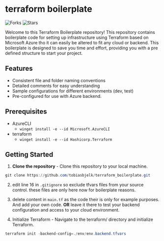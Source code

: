 # terraform boilerplate

![Forks](https://img.shields.io/github/forks/tobiasbjelk/terraform_boilerplate)
![Stars](https://img.shields.io/github/stars/tobiasbjelk/terraform_boilerplate)

Welcome to this Terraform Boilerplate repository! This repository contains boilerplate code for setting up infrastructure using Terraform based on Microsoft Azure tho it can easily be altered to fit any cloud or backend. This boilerplate is designed to save you time and effort, providing you with a pre defined structure to start your project.

## Features

- Consistent file and folder naming conventions
- Detailed comments for easy understanding
- Sample configurations for different environments (dev, test)
- Pre-configured for use with Azure backend.

## Prerequisites

- AzureCLI
  - `winget install -e --id Microsoft.AzureCLI`
- terraform
  - `winget install -e --id Hashicorp.Terraform`


## Getting Started

1. **Clone the repository** - Clone this repository to your local machine.

```powershell
git clone https://github.com/tobiasbjelk/terraform_boilerplate.git
```

2. edit line 16 in `.gitignore` so exclude tfvars files from your source control. these files are only here now for boilerplate reasons.

3. delete content in `main.tf` as the code their is only for example purposes. And add your own code. **OR** leave it there to test your backend configuration and access to your cloud environment.

4. Initialize Terraform - Navigate to the terraform/ directory and initialize Terraform.

```powershell
terraform init -backend-config=./env/env.backend.tfvars
```
